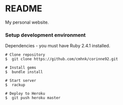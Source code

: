 # README

My personal website.

### Setup development environment

Dependencies - you must have Ruby 2.4.1 installed.

```
# Clone repository
$  git clone https://github.com/cmhnk/corinne92.git

# Install gems
$  bundle install

# Start server
$  rackup

# Deploy to Heroku
$  git push heroku master
```